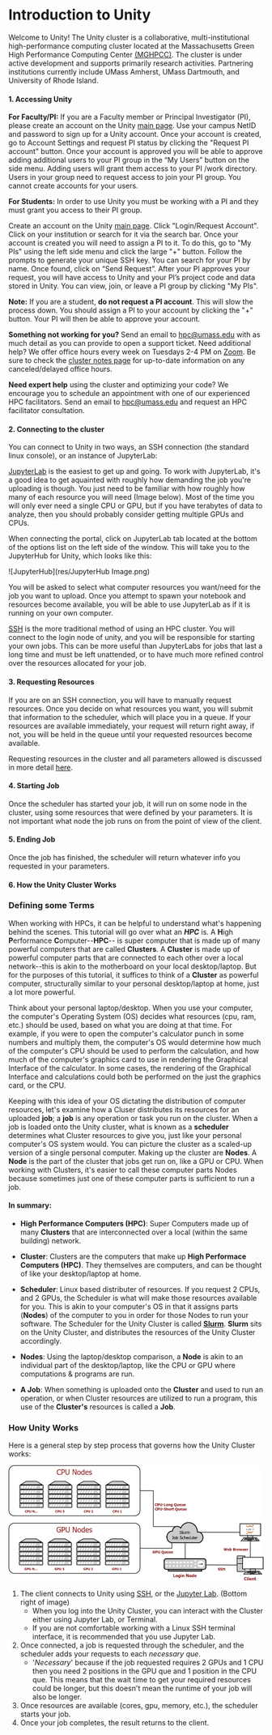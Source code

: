 # Introduction to Unity #
Welcome to Unity!
The Unity cluster is a collaborative, multi-institutional high-performance computing cluster located at the Massachusetts Green High Performance Computing Center [(MGHPCC)](www.mghpcc.org). The cluster is under active development and supports primarily research activities. Partnering institutions currently include UMass Amherst, UMass Dartmouth, and University of Rhode Island.

#### 1. Accessing Unity ####

**For Faculty/PI:** If you are a Faculty member or Principal Investigator (PI), please create an account on the Unity [main page](https://unity.rc.umass.edu). Use your campus NetID and password to sign up for a Unity account.  Once your account is created, go to Account Settings and request PI status by clicking the "Request PI account" button.  Once your account is approved you will be able to approve adding additional users to your PI group in the “My Users” button on the side menu.  Adding users will grant them access to your PI /work directory.  Users in your group need to request access to join your PI group.  You cannot create accounts for your users.


**For Students:** In order to use Unity you must be working with a PI and they must grant you access to their PI group.

Create an account on the Unity [main page](https://unity.rc.umass.edu).
Click "Login/Request Account". Click on your institution or search for it via the search bar. Once your account is created you will need to assign a PI to it.  To do this, go to "My PIs" using the left side menu and click the large "+" button. Follow the prompts to generate your unique SSH key. You can search for your PI by name. Once found, click on “Send Request”. After your PI approves your request, you will have access to Unity and your PI’s project code and data stored in Unity. You can view, join, or leave a PI group by clicking "My PIs".

**Note:** If you are a student, **do not request a PI account**.  This will slow the process down.  You should assign a PI to your account by clicking the "+" button.  Your PI will then be able to approve your account.

**Something not working for you?**  Send an email to <hpc@umass.edu> with as much detail as you can provide to open a support ticket.
Need additional help?  We offer office hours every week on Tuesdays 2-4 PM on [Zoom](https://umass-amherst.zoom.us/j/95663998309?pwd=K2F2b0ZrNmhYR3pic1loY2pvcUhkdz09). Be sure to check the [cluster notes page](https://unity.rc.umass.edu/index.php) for up-to-date information on any canceled/delayed office hours.

**Need expert help** using the cluster and optimizing your code?  We encourage you to schedule an appointment with one of our experienced HPC facilitators.  Send an email to <hpc@umass.edu> and request an HPC facilitator consultation.




#### 2. Connecting to the cluster ####
You can connect to Unity in two ways, an SSH connection (the standard linux console), or an instance of JupyterLab:

[JupyterLab](connecting/jupyter.md) is the easiest to get up and going. To work with JupyterLab, it's a good idea to get aquainted with roughly how demanding the job you're uploading is though. You just need to be familiar with how roughly how many of each resource you will need (Image below). Most of the time you will only ever need a single CPU or GPU, but if you have terabytes of data to analyze, then you should probably consider getting multiple GPUs and CPUs. 

When connecting the portal, click on JupyterLab tab located at the bottom of the options list on the left side of the window. This will take you to the JupyterHub for Unity, which looks like this: 

![JupyterHub](res/JupyterHub Image.png)

You will be asked to select what computer resources you want/need for the job you want to upload. Once you attempt to spawn your notebook and resources become available, you will be able to use JupyterLab as if it is running on your own computer.

[SSH](connecting/ssh.md) is the more traditional method of using an HPC cluster. You will connect to the login node of unity, and you will be responsible for starting your own jobs. This can be more useful than JupyterLabs for jobs that last a long time and must be left unattended, or to have much more refined control over the resources allocated for your job.

#### 3. Requesting Resources ####
If you are on an SSH connection, you will have to manually request resources. Once you decide on what resources you want, you will submit that information to the scheduler, which will place you in a queue. If your resources are available immediately, your request will return right away, if not, you will be held in the queue until your requested resources become available.

Requesting resources in the cluster and all parameters allowed is discussed in more detail [here](slurm/index.md).

#### 4. Starting Job ####
Once the scheduler has started your job, it will run on some node in the cluster, using some resources that were defined by your parameters. It is not important what node the job runs on from the point of view of the client.

#### 5. Ending Job ####
Once the job has finished, the scheduler will return whatever info you requested in your parameters.



#### 6. How the Unity Cluster Works ####
### Defining some Terms ###
<!--At its most basic level, you are learning how to use a **cluster**. A cluster is many servers (or computers) joined together in an effort to work together, where a single server is known as a **node**. Unity is an **HPC**, or High Performance Computing cluster. This means we focus most on computational power and efficiency, as the name entails. The primary use case of Unity is by researchers wanting more computational power than what is available on their own. -->

When working with HPCs, it can be helpful to understand what's happening behind the scenes. This tutorial will go over what an ***HPC*** is. A **H**igh **P**erformance **C**omputer--**HPC**-- is super computer that is made up of many powerful computers that are called **Clusters**. A **Cluster** is made up of powerful computer parts that are connected to each other over a local network--this is akin to the motherboard on your local desktop/laptop. But for the purposes of this tutorial, it suffices to think of a **Cluster** as powerful computer, structurally similar to your personal desktop/laptop at home, just a lot more powerful.

Think about your personal laptop/desktop. When you use your computer, the computer's Operating System (OS) decides what resources (cpu, ram, etc.) should be used, based on what you are doing at that time. For example, if you were to open the computer's calculator punch in some numbers and multiply them, the computer's OS would determine how much of the computer's CPU should be used to perform the calculation, and how much of the computer's graphics card to use in rendering the Graphical Interface of the calculator. In some cases, the rendering of the Graphical Interface and calculations could both be performed on the just the graphics card, or the CPU.

Keeping with this idea of your OS dictating the distribution of computer resources, let's examine how a Cluser distributes its resources for an uploaded **job**; a **job** is any operation or task you run on the cluster. When a job is loaded onto the Unity cluster, what is known as a **scheduler** determines what Cluster resources to give you, just like your personal computer's OS system would. You can picture the cluster as a scaled-up version of a single personal computer. Making up the cluster are **Nodes**. A **Node** is the part of the cluster that jobs get run on, like a GPU or CPU. When working with Clusters, it's easier to call these computer parts Nodes because sometimes just one of these computer parts is sufficient to run a job.

<h4>In summary:</h4>

* **High Performance Computers (HPC)**: Super Computers made up of many **Clusters** that are interconnected over a local (within the same building) network.

* **Cluster**: Clusters are the computers that make up **High Performace Computers (HPC)**. They themselves are computers, and can be thought of like your desktop/laptop at home.

* **Scheduler**: Linux based distributer of resources. If you request 2 CPUs, and 2 GPUs, the Scheduler is what will make those resources available for you. This is akin to your computer's OS in that it assigns parts (**Nodes**) of the computer to you in order for those Nodes to run your software. The Scheduler for the Unity Cluster is called <a href="https://support.ceci-hpc.be/doc/_contents/QuickStart/SubmittingJobs/SlurmTutorial.html" target="_blank" title = "Open new tab describing Slurm">**Slurm**</a>. **Slurm** sits on the Unity Cluster, and distributes the resources of the Unity Cluster accordingly.

* **Nodes**: Using the laptop/desktop comparison, a **Node** is akin to an individual part of the desktop/laptop, like the CPU or GPU where computations & programs are run.

* **A Job**: When something is uploaded onto the **Cluster** and used to run an operation, or when Cluster resources are utilized to run a program, this use of the **Cluster's** resources is called a **Job**.


### How Unity Works ###
<!-- While you may not need to master every bit of the operation here at the Unity Cluster, it is important that you generally know how the cluster operates, because it can help your troubleshooting in the future. Below is a simplified diagram of the structure of Unity.  -->

Here is a general step by step process that governs how the Unity Cluster works:

![Unity Diagram](res/unity.png)

1. The client connects to Unity using [SSH](connecting/ssh.md), or the [Jupyter Lab](connecting/jupyter.md). (Bottom right of image)
    * When you log into the Unity Cluster, you can interact with the Cluster either using Jupyter Lab, or Terminal.
    * If you are not comfortable working with a Linux SSH terminal interface, it is recommended that you use Jupyter Lab.
2. Once connected, a job is requested through the scheduler, and the scheduler adds your requests to each *necessary que*.
    * '*Necessary*' because if the job requested requires 2 GPUs and 1 CPU then you need 2 positions in the GPU que and 1 position in the CPU que. This means that the wait time to get your required resources could be longer, but this doesn't mean the runtime of your job will also be longer.
3. Once resources are available (cores, gpu, memory, etc.), the scheduler starts your job.
4. Once your job completes, the result returns to the client.